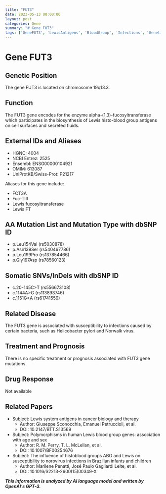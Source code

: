 ```yaml
---
title: "FUT3"
date: 2023-05-13 00:00:00
layout: post
categories: Gene
summary: "# Gene FUT3"
tags: ['GeneFUT3', 'LewisAntigens', 'BloodGroup', 'Infections', 'GeneticVariants', 'DiseaseSusceptibility', 'RelatedPapers', 'EnzymeFunction']
---
```


# Gene FUT3

## Genetic Position
The gene FUT3 is located on chromosome 19q13.3.

## Function
The FUT3 gene encodes for the enzyme alpha-(1,3)-fucosyltransferase which participates in the biosynthesis of Lewis histo-blood group antigens on cell surfaces and secreted fluids.

## External IDs and Aliases
- HGNC: 4004
- NCBI Entrez: 2525
- Ensembl: ENSG00000104921
- OMIM: 613087
- UniProtKB/Swiss-Prot: P21217

Aliases for this gene include:
- FCT3A
- Fuc-TIII
- Lewis fucosyltransferase
- Lewis FT

## AA Mutation List and Mutation Type with dbSNP ID
- p.Leu154Val (rs5030878)
- p.Asn139Ser (rs540467786)
- p.Leu199Pro (rs137854466)
- p.Gly197Asp (rs78560123)

## Somatic SNVs/InDels with dbSNP ID
- c.20-145C>T (rs556673108)
- c.1144A>G (rs113893746)
- c.1151G>A (rs61741559)

## Related Disease
The FUT3 gene is associated with susceptibility to infections caused by certain bacteria, such as Helicobacter pylori and Norwalk virus.

## Treatment and Prognosis
There is no specific treatment or prognosis associated with FUT3 gene mutations.

## Drug Response
Not available

## Related Papers
- Subject: Lewis system antigens in cancer biology and therapy
  - Author: Giuseppe Sconocchia, Emanuel Petruccioli, et al.
  - DOI: 10.2147/BTT.S13569
- Subject: Polymorphisms in human Lewis blood group genes: association with age and sex
  - Author: R. M. Perry, T. L. McLellan, et al.
  - DOI: 10.1007/BF00254676
- Subject: The influence of histoblood groups ABO and Lewis on susceptibility to norovirus infections in Brazilian infants and children
  - Author: Marilene Penatti, José Paulo Gagliardi Leite, et al.
  - DOI: 10.1016/S2213-2600(15)00349-X

**_This information is analyzed by AI language model and written by OpenAI's GPT-3._**